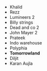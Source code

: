 + Khalid
+ Rezz
+ Lumineers 2
+ Billy strings 
+ Dead and co 2
+ John Mayer 2
+ Prateek
+ Indo warehouse
+ Polyphia 
+ **Tomorrowland**
+ Diljit
+ Karan Aujla